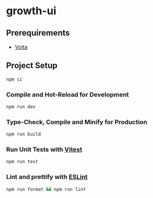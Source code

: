 # growth-ui

## Prerequirements

- [Volta](https://volta.sh)

## Project Setup

```sh
npm ci
```

### Compile and Hot-Reload for Development

```sh
npm run dev
```

### Type-Check, Compile and Minify for Production

```sh
npm run build
```

### Run Unit Tests with [Vitest](https://vitest.dev/)

```sh
npm run test
```

### Lint and prettify with [ESLint](https://eslint.org/)

```sh
npm run format && npm run lint
```

